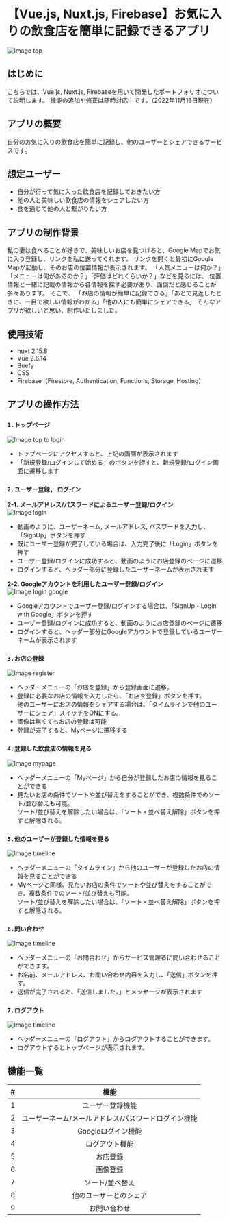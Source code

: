# 【Vue.js, Nuxt.js, Firebase】お気に入りの飲食店を簡単に記録できるアプリ

![Image top](/material/top.png)

## はじめに

こちらでは、Vue.js, Nuxt.js, Firebaseを用いて開発したポートフォリオについて説明します。
機能の追加や修正は随時対応中です。（2022年11月16日現在）

## アプリの概要

自分のお気に入りの飲食店を簡単に記録し、他のユーザーとシェアできるサービスです。


## 想定ユーザー

* 自分が行って気に入った飲食店を記録しておきたい方
* 他の人と美味しい飲食店の情報をシェアしたい方
* 食を通じて他の人と繋がりたい方


## アプリの制作背景

私の妻は食べることが好きで、美味しいお店を見つけると、Google Mapでお気に入り登録し、リンクを私に送ってくれます。
リンクを開くと最初にGoogle Mapが起動し、そのお店の位置情報が表示されます。
「人気メニューは何か？」「メニューは何があるのか？」「評価はどれくらいか？」などを見るには、
位置情報と一緒に記載の情報から各情報を探す必要があり、面倒だと感じることが多々あります。
そこで、
「お店の情報が簡単に記録できる」「あとで見返したときに、一目で欲しい情報がわかる」「他の人にも簡単にシェアできる」
そんなアプリが欲しいと思い、制作いたしました。


## 使用技術

* nuxt 2.15.8
* Vue 2.6.14
* Buefy
* CSS
* Firebase（Firestore, Authentication, Functions, Storage, Hosting）  


## アプリの操作方法

### `1.トップページ`

![Image top to login](/material/top-to-login.gif)

* トップページにアクセスすると、上記の画面が表示されます
* 「新規登録/ログインして始める」のボタンを押すと、新規登録/ログイン画面に遷移します

### `2.ユーザー登録, ログイン`

**2-1. メールアドレス/パスワードによるユーザー登録/ログイン**  
![Image login](/material/login.gif)  
* 動画のように、ユーザーネーム, メールアドレス, パスワードを入力し、「SignUp」ボタンを押す
* 既にユーザー登録が完了している場合は、入力完了後に「Login」ボタンを押す
* ユーザー登録/ログインに成功すると、動画のようにお店登録のページに遷移
* ログインすると、ヘッダー部分に登録したユーザーネームが表示されます

**2-2. Googleアカウントを利用したユーザー登録/ログイン**  
![Image login google](/material/login-google.gif)  
* Googleアカウントでユーザー登録/ログインする場合は、「SignUp・Login with Google」ボタンを押す
* ユーザー登録/ログインに成功すると、動画のようにお店登録のページに遷移
* ログインすると、ヘッダー部分にGoogleアカウントで登録しているユーザーネームが表示されます

### `3.お店の登録`
![Image register](/material/register.gif)
* ヘッダーメニューの「お店を登録」から登録画面に遷移。
* 登録に必要なお店の情報を入力したら、「お店を登録」ボタンを押す。  
  他のユーザーにお店の情報をシェアする場合は、「タイムラインで他のユーザーにシェア」スイッチをONにする。
* 画像は無くてもお店の登録は可能
* 登録が完了すると、Myページに遷移する

### `4.登録した飲食店の情報を見る`
![Image mypage](/material/mypage.gif)
* ヘッダーメニューの「Myページ」から自分が登録したお店の情報を見ることができる
* 見たいお店の条件でソートや並び替えをすることができ、複数条件でのソート/並び替えも可能。  
  ソート/並び替えを解除したい場合は、「ソート・並べ替え解除」ボタンを押すと解除される。

### `5.他のユーザーが登録した情報を見る`
![Image timeline](/material/timeline.gif)
* ヘッダーメニューの「タイムライン」から他のユーザーが登録したお店の情報を見ることができる
* Myページと同様、見たいお店の条件でソートや並び替えをすることができ、複数条件でのソート/並び替えも可能。  
  ソート/並び替えを解除したい場合は、「ソート・並べ替え解除」ボタンを押すと解除される。

### `6.問い合わせ`
![Image timeline](/material/contact.gif)
* ヘッダーメニューの「お問合わせ」からサービス管理者に問い合わせることができます。
* お名前、メールアドレス、お問い合わせ内容を入力し、「送信」ボタンを押す。
* 送信が完了されると、「送信しました。」とメッセージが表示されます

### `7.ログアウト`
![Image timeline](/material/logout.gif)
* ヘッダーメニューの「ログアウト」からログアウトすることができます。
* ログアウトするとトップページが表示されます。


## 機能一覧

| # | 機能 |
| :------------------: | :----------------------------: |
| 1 | ユーザー登録機能 | 
| 2 | ユーザーネーム/メールアドレス/パスワードログイン機能 |
| 3 | Googleログイン機能 |
| 4 | ログアウト機能 |
| 5 | お店登録 |
| 6 | 画像登録 |
| 7 | ソート/並べ替え |
| 8 | 他のユーザーとのシェア |
| 9 | お問い合わせ |
